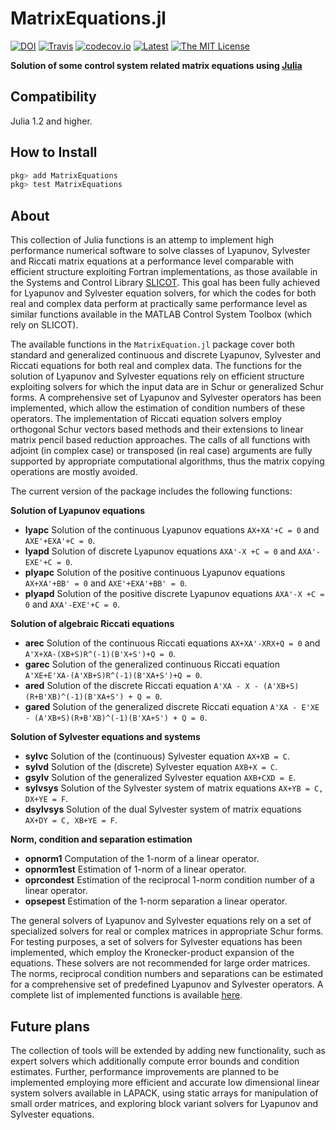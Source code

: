 # MatrixEquations.jl

[![DOI](https://zenodo.org/badge/DOI/10.5281/zenodo.3556377.svg)](https://doi.org/10.5281/zenodo.3556377)
[![Travis](https://travis-ci.com/andreasvarga/MatrixEquations.jl.svg?branch=master)](https://travis-ci.com/andreasvarga/MatrixEquations.jl)
[![codecov.io](https://codecov.io/gh/andreasvarga/MatrixEquations.jl/coverage.svg?branch=master)](https://codecov.io/gh/andreasvarga/MatrixEquations.jl?branch=master)
[![Latest](https://img.shields.io/badge/docs-latest-blue.svg)](https://andreasvarga.github.io/MatrixEquations.jl/dev/)
[![The MIT License](https://img.shields.io/badge/license-MIT-brightgreen.svg?style=flat-square)](https://github.com/andreasvarga/MatrixEquations.jl/blob/master/LICENSE.md)

**Solution of some control system related matrix equations using [Julia](http://julialang.org)**

## Compatibility

Julia 1.2 and higher.

## How to Install

````JULIA
pkg> add MatrixEquations
pkg> test MatrixEquations
````

## About

This collection of Julia functions is an attemp to implement high performance
numerical software to solve classes of Lyapunov, Sylvester and Riccati matrix equations
at a performance level comparable with efficient structure exploiting Fortran implementations, as those available in the Systems and Control Library [SLICOT](http://slicot.org/).
This goal has been fully achieved for Lyapunov and Sylvester equation solvers, for which the
codes for both real and complex data perform at practically same performance level as similar functions available in
the MATLAB Control System Toolbox (which rely on SLICOT).

The available functions in the `MatrixEquation.jl` package cover both standard
and generalized continuous and discrete Lyapunov, Sylvester and Riccati equations for both real and complex data. The functions for the solution of Lyapunov and Sylvester equations rely on efficient structure
exploiting solvers for which the input data are in Schur or generalized Schur forms. A comprehensive set of Lyapunov and Sylvester operators has been implemented, which allow the estimation of condition numbers of these operators. The implementation of Riccati equation solvers employ orthogonal Schur vectors
based methods and their extensions to linear matrix pencil based reduction approaches. The calls of all functions with adjoint (in complex case) or transposed (in real case) arguments are fully supported by appropriate computational algorithms, thus the matrix copying operations are mostly avoided.     

The current version of the package includes the following functions:

**Solution of Lyapunov equations**

* **lyapc**   Solution of the continuous Lyapunov equations `AX+XA'+C = 0` and `AXE'+EXA'+C = 0`.
* **lyapd**  Solution of discrete Lyapunov equations `AXA'-X +C = 0` and `AXA'-EXE'+C = 0`.
* **plyapc**  Solution of the positive continuous Lyapunov equations `AX+XA'+BB' = 0` and `AXE'+EXA'+BB' = 0`.
* **plyapd**  Solution of the positive discrete Lyapunov equations `AXA'-X +C = 0` and `AXA'-EXE'+C = 0`.

 **Solution of algebraic  Riccati equations**

* **arec**  Solution of the continuous Riccati equations `AX+XA'-XRX+Q = 0` and
 `A'X+XA-(XB+S)R^(-1)(B'X+S')+Q = 0`.
* **garec** Solution of the generalized continuous Riccati equation
 `A'XE+E'XA-(A'XB+S)R^(-1)(B'XA+S')+Q = 0`.
* **ared** Solution of the discrete Riccati equation
 `A'XA - X - (A'XB+S)(R+B'XB)^(-1)(B'XA+S') + Q = 0`.
* **gared**  Solution of the generalized discrete Riccati equation
 `A'XA - E'XE - (A'XB+S)(R+B'XB)^(-1)(B'XA+S') + Q = 0`.

 **Solution of Sylvester equations and systems**

* **sylvc** Solution of the (continuous) Sylvester equation `AX+XB = C`.
* **sylvd** Solution of the (discrete) Sylvester equation `AXB+X = C`.
* **gsylv** Solution of the generalized Sylvester equation `AXB+CXD = E`.
* **sylvsys** Solution of the Sylvester system of matrix equations `AX+YB = C, DX+YE = F`.
* **dsylvsys** Solution of the dual Sylvester system of matrix equations `AX+DY = C, XB+YE = F`.

**Norm, condition and separation estimation**

* **opnorm1**  Computation of the 1-norm of a linear operator.
* **opnorm1est** Estimation of 1-norm of a linear operator.
* **oprcondest** Estimation of the reciprocal 1-norm condition number of a linear operator.
* **opsepest** Estimation of the 1-norm separation a linear operator.

The general solvers of Lyapunov and Sylvester equations rely on a set of specialized solvers for real or complex matrices in appropriate Schur forms. For testing purposes, a set of solvers for Sylvester equations has been implemented, which employ the Kronecker-product expansion of the equations. These solvers are not recommended for large order matrices. The norms, reciprocal condition numbers and separations can be estimated for a comprehensive set of predefined Lyapunov and Sylvester operators. A complete list of implemented functions is available [here](https://sites.google.com/site/andreasvargacontact/home/software/matrix-equations-in-julia).

## Future plans

The collection of tools will be extended by adding new functionality, such as expert solvers which additionally compute error bounds and condition estimates. Further, performance improvements are planned to be implemented employing more efficient and accurate low dimensional linear system solvers available in LAPACK, using static arrays for manipulation of small order matrices, and exploring block variant solvers for Lyapunov and Sylvester equations.
